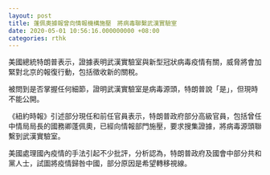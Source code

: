 ```yaml
---
layout: post
title: 蓬佩奧據報曾向情報機構施壓　將病毒聯繫武漢實驗室
date: 2020-05-01 10:56:16.000000000 +08:00
categories: rthk
---
```


美國總統特朗普表示，證據表明武漢實驗室與新型冠狀病毒疫情有關，威脅將會加緊對北京的報復行動，包括徵收新的關稅。

被問到是否掌握任何細節，證明武漢實驗室是病毒源頭，特朗普說「是」，但現時不能公開。

《紐約時報》引述部分現任和前任官員表示，特朗普政府部分高級官員，包括曾任中情局局長的國務卿蓬佩奧，已經向情報部門施壓，要求搜集證據，將病毒源頭聯繫到武漢實驗室。

美國處理國內疫情的手法引起不少批評，分析認為，特朗普政府及國會中部分共和黨人士，試圖將疫情歸咎中國，部分原因是希望轉移視線。
